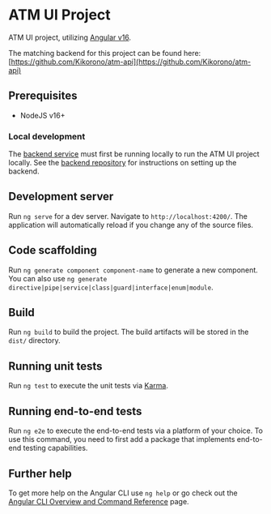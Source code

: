 # ATM UI Project

ATM UI project, utilizing [Angular v16](https://github.com/angular).

The matching backend for this project can be found here: [https://github.com/Kikorono/atm-api](https://github.com/Kikorono/atm-api)

## Prerequisites

* NodeJS v16+

### Local development

The [backend service](https://github.com/Kikorono/atm-api) must first be running locally to run the ATM UI project locally. See the [backend repository](https://github.com/Kikorono/atm-api) for instructions on setting up the backend.

## Development server

Run `ng serve` for a dev server. Navigate to `http://localhost:4200/`. The application will automatically reload if you change any of the source files.

## Code scaffolding

Run `ng generate component component-name` to generate a new component. You can also use `ng generate directive|pipe|service|class|guard|interface|enum|module`.

## Build

Run `ng build` to build the project. The build artifacts will be stored in the `dist/` directory.

## Running unit tests

Run `ng test` to execute the unit tests via [Karma](https://karma-runner.github.io).

## Running end-to-end tests

Run `ng e2e` to execute the end-to-end tests via a platform of your choice. To use this command, you need to first add a package that implements end-to-end testing capabilities.

## Further help

To get more help on the Angular CLI use `ng help` or go check out the [Angular CLI Overview and Command Reference](https://angular.io/cli) page.
